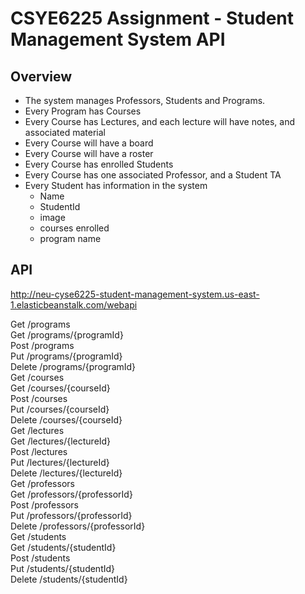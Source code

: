 # CSYE6225 Assignment - Student Management System API

## Overview
  - The system manages Professors, Students and Programs.
  - Every Program has Courses
  - Every Course has Lectures, and each lecture will have notes, and associated material
  - Every Course will have a board
  - Every Course will have a roster
  - Every Course has enrolled Students
  - Every Course has one associated Professor, and a Student TA
  - Every Student has information in the system
       - Name        
       - StudentId
       - image     
       - courses enrolled
       - program name

## API
http://neu-cyse6225-student-management-system.us-east-1.elasticbeanstalk.com/webapi

  Get /programs  
  Get /programs/{programId}  
  Post /programs  
  Put /programs/{programId}  
  Delete /programs/{programId}  
  Get /courses  
  Get /courses/{courseId}  
  Post /courses  
  Put /courses/{courseId}  
  Delete /courses/{courseId}  
  Get /lectures  
  Get /lectures/{lectureId}  
  Post /lectures  
  Put /lectures/{lectureId}  
  Delete /lectures/{lectureId}  
  Get /professors  
  Get /professors/{professorId}  
  Post /professors  
  Put /professors/{professorId}  
  Delete /professors/{professorId}  
  Get /students  
  Get /students/{studentId}  
  Post /students  
  Put /students/{studentId}  
  Delete /students/{studentId}  

